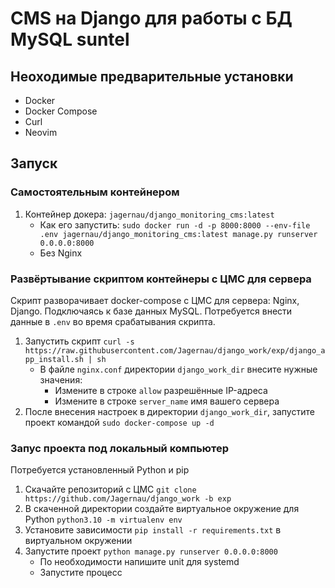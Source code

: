 # CMS на Django для работы с БД MySQL suntel

## Неоходимые предварительные установки
* Docker
* Docker Compose
* Curl
* Neovim

## Запуск

### Самостоятельным контейнером
1. Контейнер докера: `jagernau/django_monitoring_cms:latest`
    * Как его запустить: `sudo docker run -d -p 8000:8000 --env-file .env jagernau/django_monitoring_cms:latest manage.py runserver 0.0.0.0:8000`
    * Без Nginx

### Развёртывание скриптом контейнеры с ЦМС для сервера
Скрипт разворачивает docker-compose с ЦМС для сервера: Nginx, Django.
Подключаясь к базе данных MySQL.
Потребуется внести данные в `.env` во время срабатывания скрипта.

1. Запустить скрипт `curl -s https://raw.githubusercontent.com/Jagernau/django_work/exp/django_app_install.sh | sh`
    * В файле `nginx.conf` директории `django_work_dir` внесите нужные значения:
        * Измените в строке `allow` разрешённые IP-адреса
        * Измените в строке `server_name` имя вашего сервера
2. После внесения настроек в директории `django_work_dir`, запустите проект командой `sudo docker-compose up -d`

### Запус проекта под локальный компьютер
Потребуется установленный Python и pip
1. Скачайте репозиторий с ЦМС `git clone https://github.com/Jagernau/django_work -b exp`
2. В скаченной директории создайте виртуальное окружение для Python `python3.10 -m virtualenv env`
3. Установите зависимости `pip install -r requirements.txt` в виртуальном окружении
4. Запустите проект `python manage.py runserver 0.0.0.0:8000`
    * По необходимости напишите unit для systemd
    * Запустите процесс
